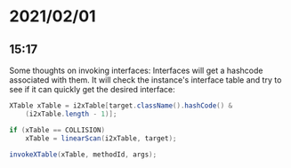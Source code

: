 # 2021/02/01

## 15:17

Some thoughts on invoking interfaces: Interfaces will get a hashcode
associated with them. It will check the instance's interface table and try to
see if it can quickly get the desired interface:

```java
XTable xTable = i2xTable[target.className().hashCode() &
    (i2xTable.length - 1)];

if (xTable == COLLISION)
    xTable = linearScan(i2xTable, target);

invokeXTable(xTable, methodId, args);
```